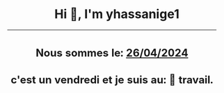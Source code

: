 <h1 align='center'>Hi 👋, I'm yhassanige1</h1>
<div align='center'>

|<h2 align='center'>Nous sommes le: <u>26/04/2024</u></h2><h2 align='center'>c'est un vendredi et je suis au: 🏢 travail.</h2>|
|---
</div>